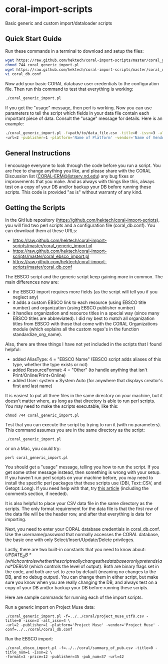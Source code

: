 coral-import-scripts
====================
Basic generic and custom import/dataloader scripts

Quick Start Guide
-------------
Run these commands in a terminal to download and setup the files:
```bash
wget https://raw.github.com/hektech/coral-import-scripts/master/coral_generic_import.pl
chmod 744 coral_generic_import.pl
wget https://raw.github.com/hektech/coral-import-scripts/master/coral_db.conf
vi coral_db.conf
```
Now add your basic CORAL database user credentials to the configuration file.  Then run this command to test that everything is working:
```bash
./coral_generic_import.pl
```
If you get the "usage" message, then perl is working.  Now you can use parameters to tell the script which fields in your data file contain each important piece of data.  Consult the "usage" message for details.  Here is an example:
```bash
./coral_generic_import.pl -f=path/to/data_file.csv -title=0 -issn=3 -alt_issn=4 \
-url=2 -publisher=1 -platform='Name of Platform' -vendor='Name of Vendor' -conf=path/to/coral_db.conf
```

General Instructions
--------------------
I encourage everyone to look through the code before you run a script.  You are free to change anything you like, and please share with the CORAL Discussion list (CORAL-ERM@listserv.nd.edu) any bug fixes or improvements that you make.  And as always with things like this, always test on a copy of your DB and/or backup your DB before running these scripts.  This code is provided "as is" without warranty of any kind.

Getting the Scripts
-------------------
In the GitHub repository (https://github.com/hektech/coral-import-scripts), you will find two perl scripts and a configuration file (coral_db.conf).  You can download them at these URLs:

* https://raw.github.com/hektech/coral-import-scripts/master/coral_generic_import.pl 
* https://raw.github.com/hektech/coral-import-scripts/master/coral_ebsco_import.pl 
* https://raw.github.com/hektech/coral-import-scripts/master/coral_db.conf

The EBSCO script and the generic script keep gaining more in common.  The main differences now are: 

* the EBSCO import requires more fields (as the script will tell you if you neglect any)
* it adds a custom EBSCO link to each resource (using EBSCO title number) and organization (using EBSCO publisher number)
* it handles organization and resource titles in a special way (since many EBSCO titles are abbreviated).  I did my best to match all organization titles from EBSCO with those that come with the CORAL Organizations module (which explains all the custom regex's in the function standardize_org_name).  

Also, there are three things I have not yet included in the scripts that I found helpful:

* added AliasType: 4 = "EBSCO Name" (EBSCO script adds aliases of this type, whether the type exists or not)
* added ResourceFormat: 4 = "Other" (to handle anything that isn't Print/Online/Print+Online)
* added User: system = System Auto (for anywhere that displays creator's first and last name)

It is easiest to put all three files in the same directory on your machine, but it doesn't matter where, as long as that directory is able to run perl scripts.  You may need to make the scripts executable, like this:

    chmod 744 coral_generic_import.pl

Test that you can execute the script by trying to run it (with no parameters).  This command assumes you are in the same directory as the script:

    ./coral_generic_import.pl

or on a Mac, you could try: 

    perl coral_generic_import.pl

You should get a "usage" message, telling you how to run the script.  If you get some other message instead, then something is wrong with your setup.  If you haven't run perl scripts on your machine before, you may need to install the specific perl packages that these scripts use (DBI, Text::CSV, and Getopt::Long).  If you need help with that, try [this article](http://triopter.com/archive/how-to-install-perl-modules-on-mac-os-x-in-4-easy-steps/) (including the comments section, if needed).

It is also helpful to place your CSV data file in the same directory as the scripts.  The only format requirement for the data file is that the first row of the data file will be the header row, and after that everything is data for importing.

Next, you need to enter your CORAL database credentials in coral_db.conf.  Use the username/password that normally accesses the CORAL database, the basic one with only Select/Insert/Update/Delete privileges.

Lastly, there are two built-in constants that you need to know about: *$UPDATE_DB* (which controls whether the script really changes the database or only pretends) and *$DEBUG* (which controls the level of output).  Both are binary flags set in the code, and both are set to zero by default (meaning no changes to the DB, and no debug output).  You can change them in either script, but make sure you know when you are really changing the DB, and always test on a copy of your DB and/or backup your DB before running these scripts.

Here are sample commands for running each of the import scripts.

Run a generic import on Project Muse data:

    ./coral_generic_import.pl -f=../../coral/project_muse_utf8.csv -title=0 -issn=3 -alt_issn=4 \
    -url=2 -publisher=1 -platform='Project Muse' -vendor='Project Muse' -conf=../../coral/coral_db.conf

Run the EBSCO import:

    ./coral_ebsco_import.pl -f=../../coral/summary_of_pub.csv -title=0 -title_num=1 -issn=2 \
    -format=3 -price=12 -publisher=35 -pub_num=37 -url=42
